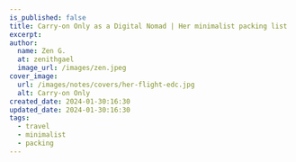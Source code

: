```yaml
---
is_published: false
title: Carry-on Only as a Digital Nomad | Her minimalist packing list
excerpt:
author:
  name: Zen G.
  at: zenithgael
  image_url: /images/zen.jpeg
cover_image:
  url: /images/notes/covers/her-flight-edc.jpg
  alt: Carry-on Only
created_date: 2024-01-30:16:30
updated_date: 2024-01-30:16:30
tags:
  - travel
  - minimalist
  - packing
---
```

